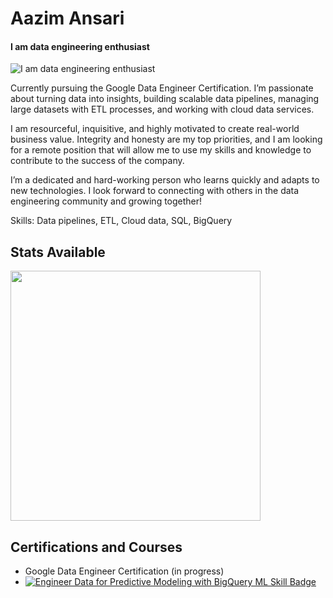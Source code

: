 # Aazim Ansari
#### I am data engineering enthusiast
![I am data engineering enthusiast](https://arturssmirnovs.github.io/github-profile-readme-generator/images/banner.png)

Currently pursuing the Google Data Engineer Certification. I’m passionate about turning data into insights, building scalable data pipelines, managing large datasets with ETL processes, and working with cloud data services.  

I am resourceful, inquisitive, and highly motivated to create real-world business value. Integrity and honesty are my top priorities, and I am looking for a remote position that will allow me to use my skills and knowledge to contribute to the success of the company.

I’m a dedicated and hard-working person who learns quickly and adapts to new technologies. I look forward to connecting with others in the data engineering community and growing together!

Skills: Data pipelines, ETL, Cloud data, SQL, BigQuery


## Stats Available

<img width=400 src='https://github-readme-stats.vercel.app/api?username=Aazimindxb&theme=vue-dark&show_icons=true&hide_border=true&count_private=true' />

## Certifications and Courses
- Google Data Engineer Certification (in progress)
- [![Engineer Data for Predictive Modeling with BigQuery ML Skill Badge](https://images.credly.com/size/340x340/images/6160e2c1-4a95-4f47-8c5b-f2dde7bb6a67/image.png)](https://www.credly.com/badges/ee1422e5-3a5e-4989-89a2-4f2d21482a7f/public_url)

